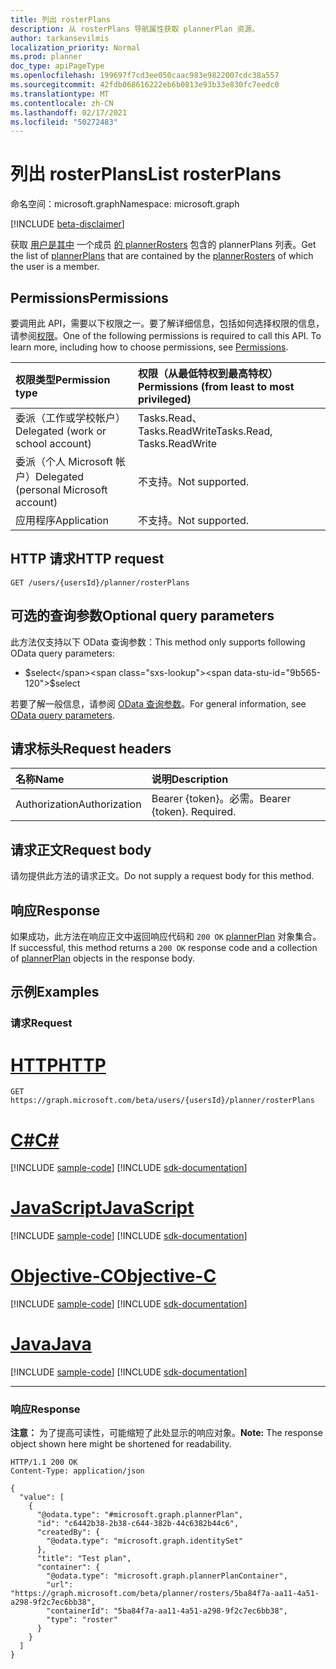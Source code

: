 ```yaml
---
title: 列出 rosterPlans
description: 从 rosterPlans 导航属性获取 plannerPlan 资源。
author: tarkansevilmis
localization_priority: Normal
ms.prod: planner
doc_type: apiPageType
ms.openlocfilehash: 199697f7cd3ee050caac983e9822007cdc38a557
ms.sourcegitcommit: 42fdb068616222eb6b0813e93b33e830fc7eedc0
ms.translationtype: MT
ms.contentlocale: zh-CN
ms.lasthandoff: 02/17/2021
ms.locfileid: "50272483"
---
```

# <a name="list-rosterplans"></a><span data-ttu-id="9b565-103">列出 rosterPlans</span><span class="sxs-lookup"><span data-stu-id="9b565-103">List rosterPlans</span></span>
<span data-ttu-id="9b565-104">命名空间：microsoft.graph</span><span class="sxs-lookup"><span data-stu-id="9b565-104">Namespace: microsoft.graph</span></span>

[!INCLUDE [beta-disclaimer](../../includes/beta-disclaimer.md)]

<span data-ttu-id="9b565-105">获取 [用户是其中](../resources/plannerplan.md) 一个成员 [的 plannerRosters](../resources/plannerroster.md) 包含的 plannerPlans 列表。</span><span class="sxs-lookup"><span data-stu-id="9b565-105">Get the list of [plannerPlans](../resources/plannerplan.md) that are contained by the [plannerRosters](../resources/plannerroster.md) of which the user is a member.</span></span>

## <a name="permissions"></a><span data-ttu-id="9b565-106">Permissions</span><span class="sxs-lookup"><span data-stu-id="9b565-106">Permissions</span></span>
<span data-ttu-id="9b565-p101">要调用此 API，需要以下权限之一。要了解详细信息，包括如何选择权限的信息，请参阅[权限](/graph/permissions-reference)。</span><span class="sxs-lookup"><span data-stu-id="9b565-p101">One of the following permissions is required to call this API. To learn more, including how to choose permissions, see [Permissions](/graph/permissions-reference).</span></span>

|<span data-ttu-id="9b565-109">权限类型</span><span class="sxs-lookup"><span data-stu-id="9b565-109">Permission type</span></span>|<span data-ttu-id="9b565-110">权限（从最低特权到最高特权）</span><span class="sxs-lookup"><span data-stu-id="9b565-110">Permissions (from least to most privileged)</span></span>|
|:---|:---|
|<span data-ttu-id="9b565-111">委派（工作或学校帐户）</span><span class="sxs-lookup"><span data-stu-id="9b565-111">Delegated (work or school account)</span></span>|<span data-ttu-id="9b565-112">Tasks.Read、Tasks.ReadWrite</span><span class="sxs-lookup"><span data-stu-id="9b565-112">Tasks.Read, Tasks.ReadWrite</span></span>|
|<span data-ttu-id="9b565-113">委派（个人 Microsoft 帐户）</span><span class="sxs-lookup"><span data-stu-id="9b565-113">Delegated (personal Microsoft account)</span></span>|<span data-ttu-id="9b565-114">不支持。</span><span class="sxs-lookup"><span data-stu-id="9b565-114">Not supported.</span></span>|
|<span data-ttu-id="9b565-115">应用程序</span><span class="sxs-lookup"><span data-stu-id="9b565-115">Application</span></span>|<span data-ttu-id="9b565-116">不支持。</span><span class="sxs-lookup"><span data-stu-id="9b565-116">Not supported.</span></span>|

## <a name="http-request"></a><span data-ttu-id="9b565-117">HTTP 请求</span><span class="sxs-lookup"><span data-stu-id="9b565-117">HTTP request</span></span>

<!-- {
  "blockType": "ignored"
}
-->
``` http
GET /users/{usersId}/planner/rosterPlans
```

## <a name="optional-query-parameters"></a><span data-ttu-id="9b565-118">可选的查询参数</span><span class="sxs-lookup"><span data-stu-id="9b565-118">Optional query parameters</span></span>
<span data-ttu-id="9b565-119">此方法仅支持以下 OData 查询参数：</span><span class="sxs-lookup"><span data-stu-id="9b565-119">This method only supports following OData query parameters:</span></span>

- <span data-ttu-id="9b565-120">$select</span><span class="sxs-lookup"><span data-stu-id="9b565-120">$select</span></span>

<span data-ttu-id="9b565-121">若要了解一般信息，请参阅 [OData 查询参数](/graph/query-parameters)。</span><span class="sxs-lookup"><span data-stu-id="9b565-121">For general information, see [OData query parameters](/graph/query-parameters).</span></span>

## <a name="request-headers"></a><span data-ttu-id="9b565-122">请求标头</span><span class="sxs-lookup"><span data-stu-id="9b565-122">Request headers</span></span>
|<span data-ttu-id="9b565-123">名称</span><span class="sxs-lookup"><span data-stu-id="9b565-123">Name</span></span>|<span data-ttu-id="9b565-124">说明</span><span class="sxs-lookup"><span data-stu-id="9b565-124">Description</span></span>|
|:---|:---|
|<span data-ttu-id="9b565-125">Authorization</span><span class="sxs-lookup"><span data-stu-id="9b565-125">Authorization</span></span>|<span data-ttu-id="9b565-p102">Bearer {token}。必需。</span><span class="sxs-lookup"><span data-stu-id="9b565-p102">Bearer {token}. Required.</span></span>|

## <a name="request-body"></a><span data-ttu-id="9b565-128">请求正文</span><span class="sxs-lookup"><span data-stu-id="9b565-128">Request body</span></span>
<span data-ttu-id="9b565-129">请勿提供此方法的请求正文。</span><span class="sxs-lookup"><span data-stu-id="9b565-129">Do not supply a request body for this method.</span></span>

## <a name="response"></a><span data-ttu-id="9b565-130">响应</span><span class="sxs-lookup"><span data-stu-id="9b565-130">Response</span></span>

<span data-ttu-id="9b565-131">如果成功，此方法在响应正文中返回响应代码和 `200 OK` [plannerPlan](../resources/plannerplan.md) 对象集合。</span><span class="sxs-lookup"><span data-stu-id="9b565-131">If successful, this method returns a `200 OK` response code and a collection of [plannerPlan](../resources/plannerplan.md) objects in the response body.</span></span>

## <a name="examples"></a><span data-ttu-id="9b565-132">示例</span><span class="sxs-lookup"><span data-stu-id="9b565-132">Examples</span></span>

### <a name="request"></a><span data-ttu-id="9b565-133">请求</span><span class="sxs-lookup"><span data-stu-id="9b565-133">Request</span></span>

# <a name="http"></a>[<span data-ttu-id="9b565-134">HTTP</span><span class="sxs-lookup"><span data-stu-id="9b565-134">HTTP</span></span>](#tab/http)
<!-- {
  "blockType": "request",
  "name": "list_plannerplan"
}
-->
``` http
GET https://graph.microsoft.com/beta/users/{usersId}/planner/rosterPlans
```
# <a name="c"></a>[<span data-ttu-id="9b565-135">C#</span><span class="sxs-lookup"><span data-stu-id="9b565-135">C#</span></span>](#tab/csharp)
[!INCLUDE [sample-code](../includes/snippets/csharp/list-plannerplan-csharp-snippets.md)]
[!INCLUDE [sdk-documentation](../includes/snippets/snippets-sdk-documentation-link.md)]

# <a name="javascript"></a>[<span data-ttu-id="9b565-136">JavaScript</span><span class="sxs-lookup"><span data-stu-id="9b565-136">JavaScript</span></span>](#tab/javascript)
[!INCLUDE [sample-code](../includes/snippets/javascript/list-plannerplan-javascript-snippets.md)]
[!INCLUDE [sdk-documentation](../includes/snippets/snippets-sdk-documentation-link.md)]

# <a name="objective-c"></a>[<span data-ttu-id="9b565-137">Objective-C</span><span class="sxs-lookup"><span data-stu-id="9b565-137">Objective-C</span></span>](#tab/objc)
[!INCLUDE [sample-code](../includes/snippets/objc/list-plannerplan-objc-snippets.md)]
[!INCLUDE [sdk-documentation](../includes/snippets/snippets-sdk-documentation-link.md)]

# <a name="java"></a>[<span data-ttu-id="9b565-138">Java</span><span class="sxs-lookup"><span data-stu-id="9b565-138">Java</span></span>](#tab/java)
[!INCLUDE [sample-code](../includes/snippets/java/list-plannerplan-java-snippets.md)]
[!INCLUDE [sdk-documentation](../includes/snippets/snippets-sdk-documentation-link.md)]

---



### <a name="response"></a><span data-ttu-id="9b565-139">响应</span><span class="sxs-lookup"><span data-stu-id="9b565-139">Response</span></span>
<span data-ttu-id="9b565-140">**注意：** 为了提高可读性，可能缩短了此处显示的响应对象。</span><span class="sxs-lookup"><span data-stu-id="9b565-140">**Note:** The response object shown here might be shortened for readability.</span></span>
<!-- {
  "blockType": "response",
  "truncated": true,
  "@odata.type": "Collection(microsoft.graph.plannerPlan)"
}
-->
``` http
HTTP/1.1 200 OK
Content-Type: application/json

{
  "value": [
    {
      "@odata.type": "#microsoft.graph.plannerPlan",
      "id": "c6442b38-2b38-c644-382b-44c6382b44c6",
      "createdBy": {
        "@odata.type": "microsoft.graph.identitySet"
      },
      "title": "Test plan",
      "container": {
        "@odata.type": "microsoft.graph.plannerPlanContainer",
        "url": "https://graph.microsoft.com/beta/planner/rosters/5ba84f7a-aa11-4a51-a298-9f2c7ec6bb38",
        "containerId": "5ba84f7a-aa11-4a51-a298-9f2c7ec6bb38",
        "type": "roster"
      }
    }
  ]
}
```

